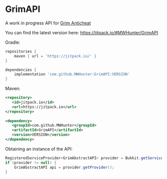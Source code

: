 # GrimAPI
A work in progress API for [Grim Anticheat](https://github.com/MWHunter/Grim)

You can find the latest version here: https://jitpack.io/#MWHunter/GrimAPI

Gradle:
```gradle
repositories {
    maven { url = 'https://jitpack.io/' }
}

dependencies {
    implementation 'com.github.MWHunter:GrimAPI:VERSION'
}
```

Maven:
```xml
<repository>
   <id>jitpack.io</id>
   <url>https://jitpack.io</url>
</repository>
  
<dependency>
   <groupId>com.github.MWHunter</groupId>
   <artifactId>GrimAPI</artifactId>
   <version>VERSION</version>
</dependency>
```

Obtaining an instance of the API:
```java
RegisteredServiceProvider<GrimAbstractAPI> provider = Bukkit.getServicesManager().getRegistration(GrimAbstractAPI.class);
if (provider != null) {
    GrimAbstractAPI api = provider.getProvider();
}
```


